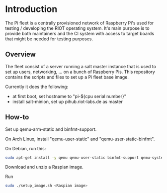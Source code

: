 # Introduction

The Pi fleet is a centrally provisioned network of Raspberry Pi's used for
testing / developing the RIOT operating system. It's main purpose is to
provide both maintainers and the CI system with access to target boards that
might be needed for testing purposes.

## Overview

The fleet consist of a server running a salt master instance that is used to
set up users, networking, ... on a bunch of Raspberry Pis.
This repository contains the scripts and files to set up a Pi fleet base image.

Currently it does the following:

- at first boot, set hostname to "pi-\${cpu serial number}"
- install salt-minion, set up pihub.riot-labs.de as master

## How-to

Set up qemu-arm-static and binfmt-support.

On Arch Linux, install "qemu-user-static" and "qemu-user-static-binfmt".

On Debian, run this:

```bash
sudo apt-get install -y qemu qemu-user-static binfmt-support qemu-system-arm
```

Download and unzip a Raspian image.

Run

```bash
sudo ./setup_image.sh <Raspian image>
```
